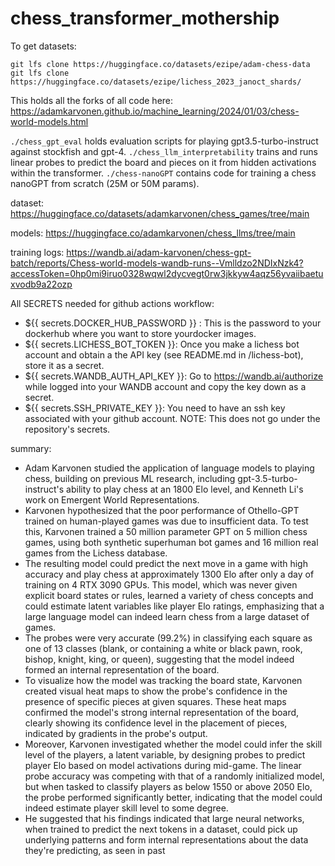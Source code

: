 # chess_transformer_mothership

To get datasets:

```
git lfs clone https://huggingface.co/datasets/ezipe/adam-chess-data
git lfs clone https://huggingface.co/datasets/ezipe/lichess_2023_janoct_shards/
```

This holds all the forks of all code here:
https://adamkarvonen.github.io/machine_learning/2024/01/03/chess-world-models.html

`./chess_gpt_eval` holds evaluation scripts for playing gpt3.5-turbo-instruct against stockfish and gpt-4. 
`./chess_llm_interpretability` trains and runs linear probes to predict the board and pieces on it from hidden activations within the transformer.
`./chess-nanoGPT` contains code for training a chess nanoGPT from scratch (25M or 50M params).

dataset: https://huggingface.co/datasets/adamkarvonen/chess_games/tree/main

models: https://huggingface.co/adamkarvonen/chess_llms/tree/main

training logs: https://wandb.ai/adam-karvonen/chess-gpt-batch/reports/Chess-world-models-wandb-runs--Vmlldzo2NDIxNzk4?accessToken=0hp0mi9iruo0328wqwl2dycvegt0rw3jkkyw4aqz56yvaiibaetuxvodb9a22ozp

All SECRETS needed for github actions workflow:
- ${{ secrets.DOCKER_HUB_PASSWORD }} : This is the password to your dockerhub where you want to store yourdocker images.
- ${{ secrets.LICHESS_BOT_TOKEN }}: Once you make a lichess bot account and obtain a the API key (see README.md in /lichess-bot), store it as a secret.
- ${{ secrets.WANDB_AUTH_API_KEY }}: Go to https://wandb.ai/authorize while logged into your WANDB account and copy the key down as a secret.
- ${{ secrets.SSH_PRIVATE_KEY }}: You need to have an ssh key associated with your github account. NOTE: This does not go under the repository's secrets.

summary:

- Adam Karvonen studied the application of language models to playing chess, building on previous ML research, including gpt-3.5-turbo-instruct's ability to play chess at an 1800 Elo level, and Kenneth Li's work on Emergent World Representations.
- Karvonen hypothesized that the poor performance of Othello-GPT trained on human-played games was due to insufficient data. To test this, Karvonen trained a 50 million parameter GPT on 5 million chess games, using both synthetic superhuman bot games and 16 million real games from the Lichess database.
- The resulting model could predict the next move in a game with high accuracy and play chess at approximately 1300 Elo after only a day of training on 4 RTX 3090 GPUs. This model, which was never given explicit board states or rules, learned a variety of chess concepts and could estimate latent variables like player Elo ratings, emphasizing that a large language model can indeed learn chess from a large dataset of games.
- The probes were very accurate (99.2%) in classifying each square as one of 13 classes (blank, or containing a white or black pawn, rook, bishop, knight, king, or queen), suggesting that the model indeed formed an internal representation of the board.
- To visualize how the model was tracking the board state, Karvonen created visual heat maps to show the probe's confidence in the presence of specific pieces at given squares. These heat maps confirmed the model's strong internal representation of the board, clearly showing its confidence level in the placement of pieces, indicated by gradients in the probe's output.
- Moreover, Karvonen investigated whether the model could infer the skill level of the players, a latent variable, by designing probes to predict player Elo based on model activations during mid-game. The linear probe accuracy was competing with that of a randomly initialized model, but when tasked to classify players as below 1550 or above 2050 Elo, the probe performed significantly better, indicating that the model could indeed estimate player skill level to some degree.
- He suggested that his findings indicated that large neural networks, when trained to predict the next tokens in a dataset, could pick up underlying patterns and form internal representations about the data they're predicting, as seen in past
